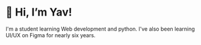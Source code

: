 # 👋 Hi, I’m Yav!
I'm a student learning Web development and python. 
I've also been learning UI/UX on Figma for nearly six years. 



